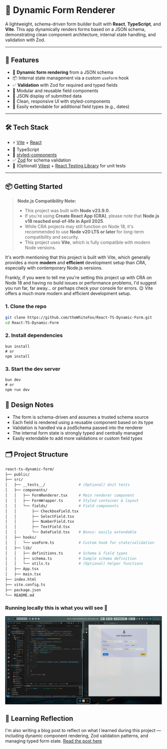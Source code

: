# 🧩 Dynamic Form Renderer

A lightweight, schema-driven form builder built with **React**, **TypeScript**, and **Vite**. This app dynamically renders forms based on a JSON schema, demonstrating clean component architecture, internal state handling, and validation with Zod.

---

## 🚀 Features

- 🔧 **Dynamic form rendering** from a JSON schema  
- 📦 Internal state management via a custom `useForm` hook  
- ✅ **Validation** with Zod for required and typed fields  
- 🧱 Modular and reusable field components  
- 💾 JSON display of submitted data  
- 🎨 Clean, responsive UI with styled-components  
- 🔁 Easily extendable for additional field types (e.g., dates)

---

## 🛠 Tech Stack

- ⚡ [Vite](https://vitejs.dev/) + [React](https://reactjs.org/)
- 🧠 TypeScript
- 🎨 [styled-components](https://styled-components.com/)
- ✅ [Zod](https://zod.dev/) for schema validation
- 🧪 (Optional) [Vitest](https://vitest.dev/) + [React Testing Library](https://testing-library.com/docs/react-testing-library/intro/) for unit tests

---

## 📦 Getting Started
> **Node.js Compatibility Note:**
>
> - This project was built with **Node v23.9.0**.
> - If you're using **Create React App (CRA)**, please note that **Node.js v18 reached end-of-life in April 2025**.
> - While CRA projects may still function on Node 18, it's recommended to use **Node v20 LTS or later** for long-term compatibility and security.
> - This project uses **Vite**, which is fully compatible with modern Node versions.

It's worth mentioning that this project is built with Vite, which generally provides a more **modern** and **efficient** development setup than _CRA_, especially with contemporary Node.js versions.

Frankly, if you were to tell me you're setting this project up with CRA on Node 18 and having no build issues or performance problems, I'd suggest you run far, far away... or perhaps check your console for errors. 😉 Vite offers a much more modern and efficient development setup.

### 1. Clone the repo

```bash
git clone https://github.com/theWhiteFox/React-TS-Dynamic-Form.git
cd React-TS-Dynamic-Form
```

### 2. Install dependencies
```
bun install
# or
npm install
```
### 3. Start the dev server
```
bun dev
# or
npm run dev
```

## 🧠 Design Notes
- The form is schema-driven and assumes a trusted schema source
- Each field is rendered using a reusable component based on its type
- Validation is handled via a zodSchema passed into the renderer
- The internal form state is strongly typed and centrally managed
- Easily extendable to add more validations or custom field types

## 🗂 Project Structure

```bash
react-ts-dynamic-form/
├── public/
├── src/
│   ├── __tests__/               # (Optional) Unit tests
│   ├── components/
│   │   ├── FormRenderer.tsx     # Main renderer component
│   │   ├── FormWrapper.ts       # Styled container & layout
│   │   └── fields/              # Field components
│   │       ├── CheckboxField.tsx
│   │       ├── SelectField.tsx
│   │       ├── NumberField.tsx
│   │       ├── TextField.tsx
│   │       └── DateField.tsx    # Bonus: easily extendable
│   ├── hooks/
│   │   └── useForm.ts           # Custom hook for state/validation
│   ├── lib/
│   │   ├── definitions.ts       # Schema & field types
│   │   ├── schema.ts            # Sample schema definition
│   │   └── utils.ts             # (Optional) helper functions
│   ├── App.tsx
│   ├── main.tsx
├── index.html
├── vite.config.ts
├── package.json
└── README.md

```

### Running locally this is what you will see 🤞

![localhost-running-app.jpg](./public/localhost-running-app.jpg)

## 📝 Learning Reflection

I'm also writing a blog post to reflect on what I learned during this project — including dynamic component rendering, Zod validation patterns, and managing typed form state. [Read the post here](https://www.thewhitefoxdev.blog/blog/React-TS-Dynamic-Form)
